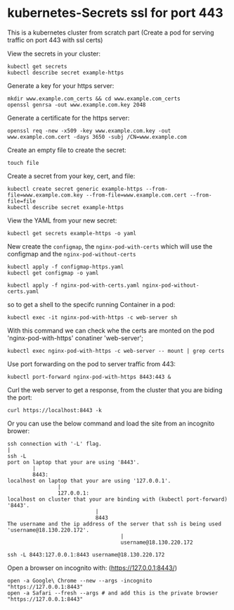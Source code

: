 # kubernetes-Secrets ssl for port 443
This is a kubernetes cluster from scratch part (Create a pod for serving traffic on port 443 with ssl certs)

View the secrets in your cluster:
```
kubectl get secrets
kubectl describe secret example-https
```

Generate a key for your https server:
```
mkdir www.example.com_certs && cd www.example.com_certs
openssl genrsa -out www.example.com.key 2048
```

Generate a certificate for the https server:
```
openssl req -new -x509 -key www.example.com.key -out www.example.com.cert -days 3650 -subj /CN=www.example.com
```
Create an empty file to create the secret:
```
touch file
```

Create a secret from your key, cert, and file:
```
kubectl create secret generic example-https --from-file=www.example.com.key --from-file=www.example.com.cert --from-file=file
kubectl describe secret example-https
```

View the YAML from your new secret:
```
kubectl get secrets example-https -o yaml
```

New create the `configmap`, the `nginx-pod-with-certs` which will use the configmap and the `nginx-pod-without-certs`

```
kubectl apply -f configmap-https.yaml
kubectl get configmap -o yaml
```
```
kubectl apply -f nginx-pod-with-certs.yaml nginx-pod-without-certs.yaml
```

so to get a shell to the specifc running Container in a pod:
```
kubectl exec -it nginx-pod-with-https -c web-server sh
```

With this command we can check whe the certs are monted on the pod 'nginx-pod-with-https' conatiner 'web-server';
```
kubectl exec nginx-pod-with-https -c web-server -- mount | grep certs
```

Use port forwarding on the pod to server traffic from 443:
```
kubectl port-forward nginx-pod-with-https 8443:443 &
```

Curl the web server to get a response, from the cluster that you are biding the port:
```
curl https://localhost:8443 -k
```

Or you can use the below command and load the site from an incognito brower:

```
ssh connection with '-L' flag.
|
ssh -L 
port on laptop that your are using '8443'. 
        |
        8443: 
localhost on laptop that your are using '127.0.0.1'.
                |
                127.0.0.1:
localhost on cluster that your are binding with (kubectl port-forward) '8443'.
                            |
                            8443
The username and the ip address of the server that ssh is being used 'username@18.130.220.172'.
                                    |
                                    username@18.130.220.172
```

```
ssh -L 8443:127.0.0.1:8443 username@18.130.220.172
```

Open a browser on incognito with: (https://127.0.0.1:8443/)
```
open -a Google\ Chrome --new --args -incognito "https://127.0.0.1:8443"
open -a Safari --fresh --args # and add this is the private browser "https://127.0.0.1:8443" 
```